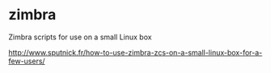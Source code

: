 # zimbra
Zimbra scripts for use on a small Linux box

http://www.sputnick.fr/how-to-use-zimbra-zcs-on-a-small-linux-box-for-a-few-users/

